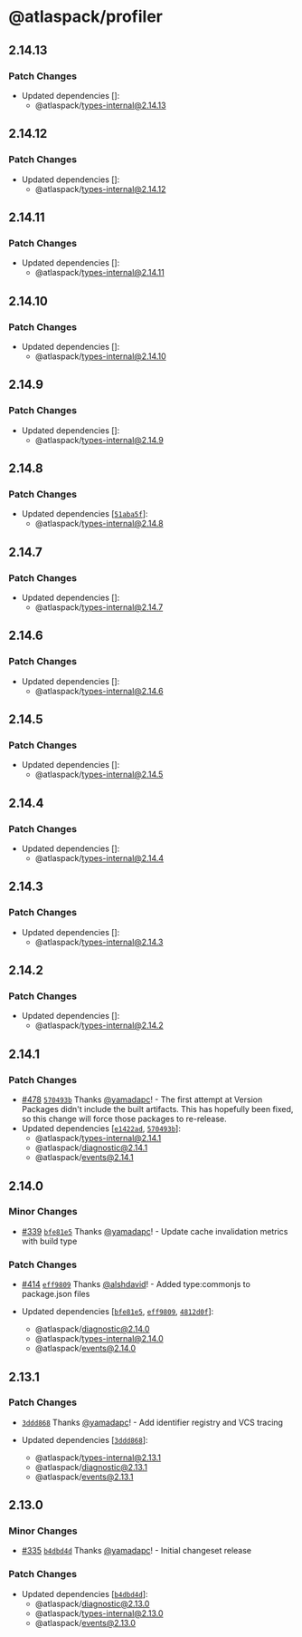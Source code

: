 # @atlaspack/profiler

## 2.14.13

### Patch Changes

- Updated dependencies []:
  - @atlaspack/types-internal@2.14.13

## 2.14.12

### Patch Changes

- Updated dependencies []:
  - @atlaspack/types-internal@2.14.12

## 2.14.11

### Patch Changes

- Updated dependencies []:
  - @atlaspack/types-internal@2.14.11

## 2.14.10

### Patch Changes

- Updated dependencies []:
  - @atlaspack/types-internal@2.14.10

## 2.14.9

### Patch Changes

- Updated dependencies []:
  - @atlaspack/types-internal@2.14.9

## 2.14.8

### Patch Changes

- Updated dependencies [[`51aba5f`](https://github.com/atlassian-labs/atlaspack/commit/51aba5fc0e49235ee06bbc3c376f48c3e7da5c4b)]:
  - @atlaspack/types-internal@2.14.8

## 2.14.7

### Patch Changes

- Updated dependencies []:
  - @atlaspack/types-internal@2.14.7

## 2.14.6

### Patch Changes

- Updated dependencies []:
  - @atlaspack/types-internal@2.14.6

## 2.14.5

### Patch Changes

- Updated dependencies []:
  - @atlaspack/types-internal@2.14.5

## 2.14.4

### Patch Changes

- Updated dependencies []:
  - @atlaspack/types-internal@2.14.4

## 2.14.3

### Patch Changes

- Updated dependencies []:
  - @atlaspack/types-internal@2.14.3

## 2.14.2

### Patch Changes

- Updated dependencies []:
  - @atlaspack/types-internal@2.14.2

## 2.14.1

### Patch Changes

- [#478](https://github.com/atlassian-labs/atlaspack/pull/478) [`570493b`](https://github.com/atlassian-labs/atlaspack/commit/570493beaf754e7985aebc7daaaf6dfcfa8fe56b) Thanks [@yamadapc](https://github.com/yamadapc)! - The first attempt at Version Packages didn't include the built artifacts.
  This has hopefully been fixed, so this change will force those packages to re-release.
- Updated dependencies [[`e1422ad`](https://github.com/atlassian-labs/atlaspack/commit/e1422ad0a801faaa4bc4f1023bed042ffe236e9b), [`570493b`](https://github.com/atlassian-labs/atlaspack/commit/570493beaf754e7985aebc7daaaf6dfcfa8fe56b)]:
  - @atlaspack/types-internal@2.14.1
  - @atlaspack/diagnostic@2.14.1
  - @atlaspack/events@2.14.1

## 2.14.0

### Minor Changes

- [#339](https://github.com/atlassian-labs/atlaspack/pull/339) [`bfe81e5`](https://github.com/atlassian-labs/atlaspack/commit/bfe81e551c4e4bb2cac7fc4745222e66962c1728) Thanks [@yamadapc](https://github.com/yamadapc)! - Update cache invalidation metrics with build type

### Patch Changes

- [#414](https://github.com/atlassian-labs/atlaspack/pull/414) [`eff9809`](https://github.com/atlassian-labs/atlaspack/commit/eff98093703b9999a511b87a19562f5aaccfcb53) Thanks [@alshdavid](https://github.com/alshdavid)! - Added type:commonjs to package.json files

- Updated dependencies [[`bfe81e5`](https://github.com/atlassian-labs/atlaspack/commit/bfe81e551c4e4bb2cac7fc4745222e66962c1728), [`eff9809`](https://github.com/atlassian-labs/atlaspack/commit/eff98093703b9999a511b87a19562f5aaccfcb53), [`4812d0f`](https://github.com/atlassian-labs/atlaspack/commit/4812d0f7400af0f8416f1b7175ecb87700860a68)]:
  - @atlaspack/diagnostic@2.14.0
  - @atlaspack/types-internal@2.14.0
  - @atlaspack/events@2.14.0

## 2.13.1

### Patch Changes

- [`3ddd868`](https://github.com/atlassian-labs/atlaspack/commit/3ddd8682a6edb5c6a35357cfa3ade5741aff5f06) Thanks [@yamadapc](https://github.com/yamadapc)! - Add identifier registry and VCS tracing

- Updated dependencies [[`3ddd868`](https://github.com/atlassian-labs/atlaspack/commit/3ddd8682a6edb5c6a35357cfa3ade5741aff5f06)]:
  - @atlaspack/types-internal@2.13.1
  - @atlaspack/diagnostic@2.13.1
  - @atlaspack/events@2.13.1

## 2.13.0

### Minor Changes

- [#335](https://github.com/atlassian-labs/atlaspack/pull/335) [`b4dbd4d`](https://github.com/atlassian-labs/atlaspack/commit/b4dbd4d5b23d1b7aa3fcdf59cc7bc8bedd3a59cf) Thanks [@yamadapc](https://github.com/yamadapc)! - Initial changeset release

### Patch Changes

- Updated dependencies [[`b4dbd4d`](https://github.com/atlassian-labs/atlaspack/commit/b4dbd4d5b23d1b7aa3fcdf59cc7bc8bedd3a59cf)]:
  - @atlaspack/diagnostic@2.13.0
  - @atlaspack/types-internal@2.13.0
  - @atlaspack/events@2.13.0
